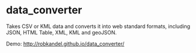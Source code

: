 data_converter
==============

Takes CSV or KML data and converts it into web standard formats, including JSON, HTML Table, XML, KML and geoJSON. 

Demo: http://robkandel.github.io/data_converter/
